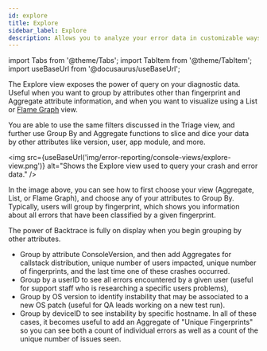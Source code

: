 ```yaml
---
id: explore
title: Explore
sidebar_label: Explore
description: Allows you to analyze your error data in customizable ways with powerful group and visualization tools in customizable ways.
---
```


import Tabs from '@theme/Tabs';
import TabItem from '@theme/TabItem';
import useBaseUrl from '@docusaurus/useBaseUrl';

The Explore view exposes the power of query on your diagnostic data. Useful when you want to group by attributes other than fingerprint and Aggregate attribute information, and when you want to visualize using a List or [Flame Graph](/error-reporting/web-console/flame-graphs/) view.

You are able to use the same filters discussed in the Triage view, and further use Group By and Aggregate functions to slice and dice your data by other attributes like version, user, app module, and more.

<img src={useBaseUrl('img/error-reporting/console-views/explore-view.png')} alt="Shows the Explore view used to query your crash and error data." />

In the image above, you can see how to first choose your view (Aggregate, List, or Flame Graph), and choose any of your attributes to Group By. Typically, users will group by fingerprint, which shows you information about all errors that have been classified by a given fingerprint.

The power of Backtrace is fully on display when you begin grouping by other attributes.

- Group by attribute ConsoleVersion, and then add Aggregates for callstack distribution, unique number of users impacted, unique number of fingerprints, and the last time one of these crashes occurred.
- Group by a userID to see all errors encountered by a given user (useful for support staff who is researching a specific users problems),
- Group by OS version to identify instability that may be associated to a new OS patch (useful for QA leads working on a new test run).
- Group by deviceID to see instability by specific hostname. In all of these cases, it becomes useful to add an Aggregate of "Unique Fingerprints" so you can see both a count of individual errors as well as a count of the unique number of issues seen.
